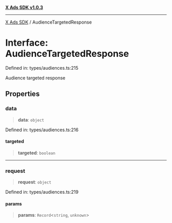 [**X Ads SDK v1.0.3**](../README.md)

***

[X Ads SDK](../globals.md) / AudienceTargetedResponse

# Interface: AudienceTargetedResponse

Defined in: types/audiences.ts:215

Audience targeted response

## Properties

### data

> **data**: `object`

Defined in: types/audiences.ts:216

#### targeted

> **targeted**: `boolean`

***

### request

> **request**: `object`

Defined in: types/audiences.ts:219

#### params

> **params**: `Record`\<`string`, `unknown`\>
